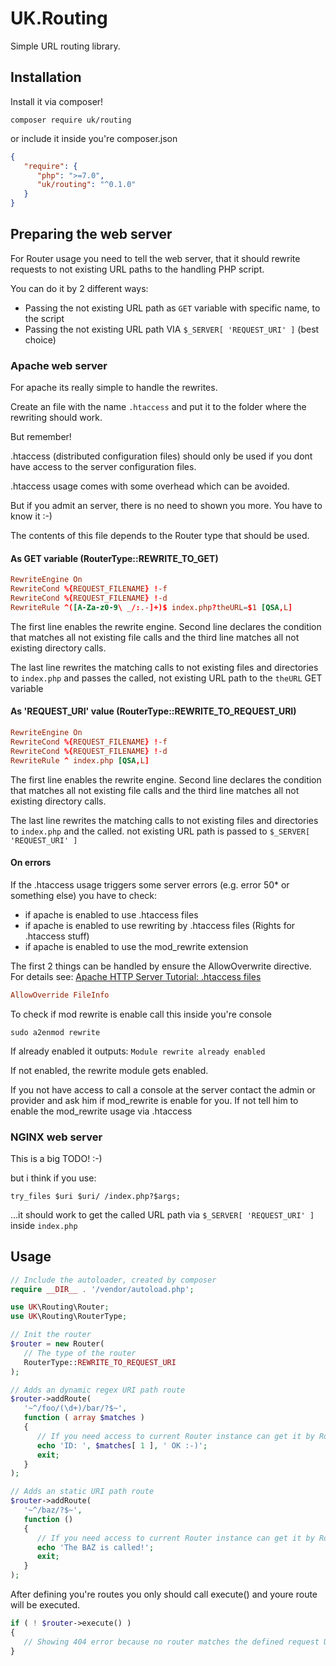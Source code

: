 # UK.Routing
Simple URL routing library.

## Installation

Install it via composer!

```shell
composer require uk/routing
```

or include it inside you're composer.json

```json
{
   "require": {
      "php": ">=7.0",
      "uk/routing": "^0.1.0"
   }
}
```

## Preparing the web server

For Router usage you need to tell the web server, that it should rewrite requests to not existing URL paths
to the handling PHP script.

You can do it by 2 different ways:

* Passing the not existing URL path as `GET` variable with specific name, to the script
* Passing the not existing URL path VIA `$_SERVER[ 'REQUEST_URI' ]` (best choice)

### Apache web server

For apache its really simple to handle the rewrites.

Create an file with the name `.htaccess` and put it to the folder where the rewriting should work.

But remember!

.htaccess (distributed configuration files) should only be used if you dont have access to the server configuration files.

.htaccess usage comes with some overhead which can be avoided.

But if you admit an server, there is no need to shown you more. You have to know it :-)

The contents of this file depends to the Router type that should be used.

#### As GET variable (RouterType::REWRITE_TO_GET)

```conf
RewriteEngine On
RewriteCond %{REQUEST_FILENAME} !-f
RewriteCond %{REQUEST_FILENAME} !-d
RewriteRule ^([A-Za-z0-9\ _/:.-]+)$ index.php?theURL=$1 [QSA,L]
```

The first line enables the rewrite engine. Second line declares the condition that matches all not existing file calls
and the third line matches all not existing directory calls.

The last line rewrites the matching calls to not existing files and directories to `index.php` and passes the called,
not existing URL path to the `theURL` GET variable

#### As 'REQUEST_URI' value (RouterType::REWRITE_TO_REQUEST_URI)

```conf
RewriteEngine On
RewriteCond %{REQUEST_FILENAME} !-f
RewriteCond %{REQUEST_FILENAME} !-d
RewriteRule ^ index.php [QSA,L]
```

The first line enables the rewrite engine. Second line declares the condition that matches all not existing file calls
and the third line matches all not existing directory calls.

The last line rewrites the matching calls to not existing files and directories to `index.php` and the called. not
existing URL path is passed to `$_SERVER[ 'REQUEST_URI' ]`

#### On errors

If the .htaccess usage triggers some server errors (e.g. error 50* or something else) you have to check:

* if apache is enabled to use .htaccess files
* if apache is enabled to use rewriting by .htaccess files (Rights for .htaccess stuff)
* if apache is enabled to use the mod_rewrite extension

The first 2 things can be handled by ensure the AllowOverwrite directive. For details see:
[Apache HTTP Server Tutorial: .htaccess files](https://httpd.apache.org/docs/current/howto/htaccess.html)

```conf
AllowOverride FileInfo
```

To check if mod rewrite is enable call this inside you're console

```shell
sudo a2enmod rewrite
```

If already enabled it outputs: `Module rewrite already enabled`

If not enabled, the rewrite module gets enabled.

If you not have access to call a console at the server contact the admin or provider and ask him if mod_rewrite
is enable for you. If not tell him to enable the mod_rewrite usage via .htaccess

### NGINX web server

This is a big TODO! :-)

but i think if you use:

```
try_files $uri $uri/ /index.php?$args;
```

…it should work to get the called URL path via `$_SERVER[ 'REQUEST_URI' ]` inside `index.php`

## Usage

```php
// Include the autoloader, created by composer
require __DIR__ . '/vendor/autoload.php';

use UK\Routing\Router;
use UK\Routing\RouterType;

// Init the router
$router = new Router(
   // The type of the router
   RouterType::REWRITE_TO_REQUEST_URI
);

// Adds an dynamic regex URI path route
$router->addRoute(
   '~^/foo/(\d+)/bar/?$~',
   function ( array $matches )
   {
      // If you need access to current Router instance can get it by Router::GetInstance()
      echo 'ID: ', $matches[ 1 ], ' OK :-)';
      exit;
   }
);

// Adds an static URI path route
$router->addRoute(
   '~^/baz/?$~',
   function ()
   {
      // If you need access to current Router instance can get it by Router::GetInstance()
      echo 'The BAZ is called!';
      exit;
   }
);

```

After defining you're routes you only should call execute() and youre route will be executed.

```php
if ( ! $router->execute() )
{
   // Showing 404 error because no router matches the defined request URI path.
}
```
